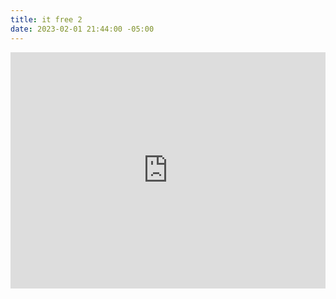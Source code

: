 ```yaml
---
title: it free 2
date: 2023-02-01 21:44:00 -05:00
---
```


<div class="video-square">
<div style="position: relative; padding-top: 75%;"><iframe src="https://iframe.mediadelivery.net/embed/92905/bd30ffc4-46e3-4056-bafe-a04c204705c5?autoplay=true&loop=true&muted=true" loading="lazy" style="border: none; position: absolute; top: 0; height: 100%; width: 100%;" allow="accelerometer; gyroscope; autoplay; encrypted-media; picture-in-picture;" allowfullscreen="true"></iframe></div>
</div>